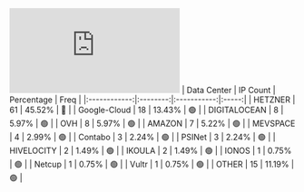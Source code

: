![Diagramm](https://github.com/obajay/StateSync-snapshots/blob/main/Projects/Umee/1/README.md)
| Data Center | IP Count | Percentage | Freq |
|:------------:|:--------:|:-----------:|:-----:|
| HETZNER | 61 | 45.52% | 🔴 |
| Google-Cloud | 18 | 13.43% | 🟢 |
| DIGITALOCEAN | 8 | 5.97% | 🟢 |
| OVH | 8 | 5.97% | 🟢 |
| AMAZON | 7 | 5.22% | 🟢 |
| MEVSPACE | 4 | 2.99% | 🟢 |
| Contabo | 3 | 2.24% | 🟢 |
| PSINet | 3 | 2.24% | 🟢 |
| HIVELOCITY | 2 | 1.49% | 🟢 |
| IKOULA | 2 | 1.49% | 🟢 |
| IONOS | 1 | 0.75% | 🟢 |
| Netcup | 1 | 0.75% | 🟢 |
| Vultr | 1 | 0.75% | 🟢 |
| OTHER | 15 | 11.19% | 🟢 |